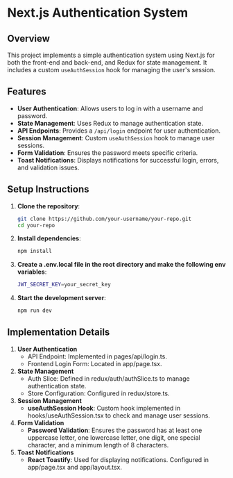 # Next.js Authentication System

## Overview

This project implements a simple authentication system using Next.js for both the front-end and back-end, and Redux for state management. It includes a custom `useAuthSession` hook for managing the user's session.

## Features

- **User Authentication**: Allows users to log in with a username and password.
- **State Management**: Uses Redux to manage authentication state.
- **API Endpoints**: Provides a `/api/login` endpoint for user authentication.
- **Session Management**: Custom `useAuthSession` hook to manage user sessions.
- **Form Validation**: Ensures the password meets specific criteria.
- **Toast Notifications**: Displays notifications for successful login, errors, and validation issues.


## Setup Instructions

1. **Clone the repository**:

   ```bash
   git clone https://github.com/your-username/your-repo.git
   cd your-repo

2. **Install dependencies**:
   ```bash
   npm install

3. **Create a .env.local file in the root directory and make the following env variables**:
   ```bash
   JWT_SECRET_KEY=your_secret_key

4. **Start the development server**:
   ```bash
   npm run dev

## Implementation Details
1. **User Authentication**
   - API Endpoint: Implemented in pages/api/login.ts.
   - Frontend Login Form: Located in app/page.tsx.
2. **State Management**
   - Auth Slice: Defined in redux/auth/authSlice.ts to manage authentication state.
   - Store Configuration: Configured in redux/store.ts.
3. **Session Management**
   - **useAuthSession Hook**: Custom hook implemented in hooks/useAuthSession.tsx to check and manage user sessions.
4. **Form Validation**
   - **Password Validation**: Ensures the password has at least one uppercase letter, one lowercase letter, one digit, one special character, and a minimum length of 8 characters.
5. **Toast Notifications**
   - **React Toastify**: Used for displaying notifications. Configured in app/page.tsx and app/layout.tsx.

